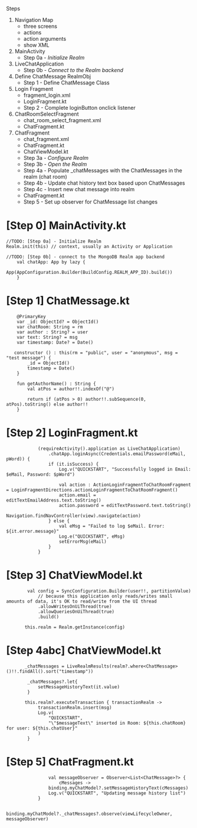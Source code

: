 
Steps

  1.  Navigation Map
		* three screens
		* actions
		* action arguments
		* show XML
  2.  MainActivity
		* Step 0a - *Initialize Realm*
  3.  LiveChatApplication
		* Step 0b - *Connect to the Realm backend*
  4.  Define ChatMessage RealmObj
		* Step 1 - Define ChatMessage Class
  5.  Login Fragment
		* fragment_login.xml
		* LoginFragment.kt
		* Step 2 - Complete loginButton onclick listener
  6.  ChatRoomSelectFragment
        * chat_room_select_fragment.xml
		* ChatFragment.kt
  7.  ChatFragment
	    * chat_fragment.xml
		* ChatFragment.kt
		* ChatViewModel.kt
		* Step 3a - *Configure Realm*
		* Step 3b - *Open the Realm*
		* Step 4a - Populate _chatMessages with the ChatMessages in the realm (chat room)
		* Step 4b - Update chat history text box based upon ChatMessages
		* Step 4c - Insert new chat message into realm
		* ChatFragment.kt
	    * Step 5 - Set up observer for ChatMessage list changes		



[Step 0] MainActivity.kt
================================================================

```
//TODO: [Step 0a] - Initialize Realm
Realm.init(this) // context, usually an Activity or Application
```

```
//TODO: [Step 0b] - connect to the MongoDB Realm app backend
    val chatApp: App by lazy {
        App(AppConfiguration.Builder(BuildConfig.REALM_APP_ID).build())
    }
```




[Step 1] ChatMessage.kt
================================================================

```
    @PrimaryKey
    var _id: ObjectId? = ObjectId()
    var chatRoom: String = rm
    var author : String? = user
    var text: String? = msg
    var timestamp: Date? = Date()

   constructor () : this(rm = "public", user = "anonymous", msg = "test message") {
        _id = ObjectId()
        timestamp = Date()
    }

    fun getAuthorName() : String {
        val atPos = author!!.indexOf("@")

        return if (atPos > 0) author!!.subSequence(0, atPos).toString() else author!!
    }
```

[Step 2] LoginFragment.kt
================================================================
```
            (requireActivity().application as LiveChatApplication)
                .chatApp.loginAsync(Credentials.emailPassword(eMail, pWord)) {
                if (it.isSuccess) {
                    Log.v("QUICKSTART", "Successfully logged in Email: $eMail, Password: $pWord")

                    val action : ActionLoginFragmentToChatRoomFragment = LoginFragmentDirections.actionLoginFragmentToChatRoomFragment()
                    action.email = editTextEmailAddress.text.toString()
                    action.password = editTextPassword.text.toString()
                    Navigation.findNavController(view).navigate(action)
                } else {
                    val eMsg = "Failed to log $eMail. Error: ${it.error.message}"
                    Log.e("QUICKSTART", eMsg)
                    setErrorMsg(eMail)
                }
            }
```

[Step 3] ChatViewModel.kt
================================================================
```
        val config = SyncConfiguration.Builder(user!!, partitionValue)
            // because this application only reads/writes small amounts of data, it's OK to read/write from the UI thread
            .allowWritesOnUiThread(true)
            .allowQueriesOnUiThread(true)
            .build()
```
```
       this.realm = Realm.getInstance(config)
```

[Step 4abc] ChatViewModel.kt
================================================================
```
       _chatMessages = LiveRealmResults(realm?.where<ChatMessage>()!!.findAll().sort("timestamp"))
```
```
		_chatMessages?.let{
            setMessageHistoryText(it.value)
        }
```
```
       this.realm?.executeTransaction { transactionRealm ->
            transactionRealm.insert(msg)
            Log.v(
                "QUICKSTART",
                "\"$messageText\" inserted in Room: ${this.chatRoom} for user: ${this.chatUser}"
            )
        }
```

[Step 5] ChatFragment.kt
================================================================
```
	            val messageObserver = Observer<List<ChatMessage>?> {
                    cMessages ->
                binding.myChatModel?.setMessageHistoryText(cMessages)
                Log.v("QUICKSTART", "Updating message history list")
            }

            binding.myChatModel?._chatMessages?.observe(viewLifecycleOwner, messageObserver)
```

